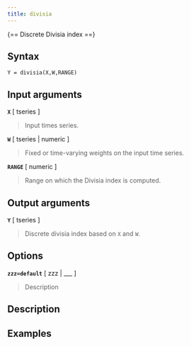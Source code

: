 ```yaml
---
title: divisia
---
```


{== Discrete Divisia index ==}


## Syntax 

    Y = divisia(X,W,RANGE)


## Input arguments 

__`X`__ [ tseries ] 
>
> Input times series.
>

__`W`__ [ tseries | numeric ]
>
> Fixed or time-varying weights on the input
> time series.
>

__`RANGE`__ [ numeric ]
>
> Range on which the Divisia index is computed.
>

## Output arguments 

__`Y`__ [ tseries ]
>
> Discrete divisia index based on `X` and `W`.
> 


## Options 

__`zzz=default`__ [ zzz | ___ ]
> 
> Description
> 


## Description 



## Examples

```matlab
```

